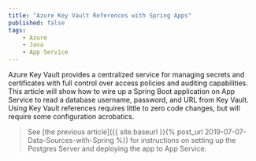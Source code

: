 ```yaml
---
title: "Azure Key Vault References with Spring Apps"
published: false
tags:
    - Azure
    - Java
    - App Service
---
```


Azure Key Vault provides a centralized service for managing secrets and certificates with full control over access policies and auditing capabilities. This article will show how to wire up a Spring Boot application on App Service to read a database username, password, and URL from Key Vault. Using Key Vault references requires little to zero code changes, but will require some configuration acrobatics.

> See [the previous article]({{ site.baseurl }}{% post_url 2019-07-07-Data-Sources-with-Spring %}) for instructions on setting up the Postgres Server and deploying the app to App Service.
